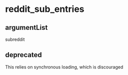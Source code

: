 # reddit_sub_entries
## argumentList
subreddit
## deprecated
This relies on synchronous loading, which is discouraged